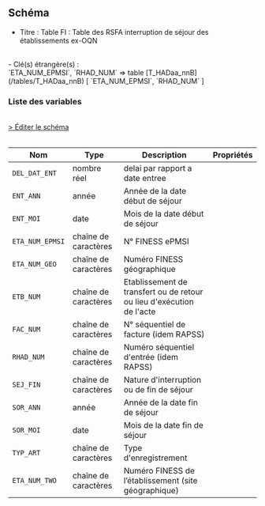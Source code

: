 ## Schéma

- Titre : Table FI : Table des RSFA interruption de séjour des établissements ex-OQN
<br />
- Clé(s) étrangère(s) : <br />
`ETA_NUM_EPMSI`, `RHAD_NUM` => table [T_HADaa_nnB](/tables/T_HADaa_nnB) [ `ETA_NUM_EPMSI`, `RHAD_NUM` ]<br />

### Liste des variables
<br />
<div>
    <a href="https://gitlab.com/healthdatahub/schema-snds/edit/master/schemas/PMSI/PMSI%20HAD/T_HADaa_nnFI.json"  
    arget="_blank" rel="noopener noreferrer">> Éditer le schéma</a>
    <OutboundLink />
</div>
<br />

Nom|Type|Description|Propriétés
-|-|-|-
`DEL_DAT_ENT`|nombre réel|delai par rapport a date entree||
`ENT_ANN`|année|Année de la date début de séjour||
`ENT_MOI`|date|Mois de la date début de séjour||
`ETA_NUM_EPMSI`|chaîne de caractères|N° FINESS ePMSI||
`ETA_NUM_GEO`|chaîne de caractères|Numéro FINESS  géographique||
`ETB_NUM`|chaîne de caractères|Etablissement de transfert ou de retour ou lieu d&#x27;exécution de l&#x27;acte||
`FAC_NUM`|chaîne de caractères|N° séquentiel de facture (idem RAPSS)||
`RHAD_NUM`|chaîne de caractères|Numéro séquentiel d&#x27;entrée (idem RAPSS)||
`SEJ_FIN`|chaîne de caractères|Nature d&#x27;interruption ou de fin de séjour||
`SOR_ANN`|année|Année de la date fin de séjour||
`SOR_MOI`|date|Mois de la date fin de séjour||
`TYP_ART`|chaîne de caractères|Type d&#x27;enregistrement||
`ETA_NUM_TWO`|chaîne de caractères|Numéro FINESS de l’établissement (site géographique)||

